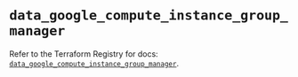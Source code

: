 # `data_google_compute_instance_group_manager`

Refer to the Terraform Registry for docs: [`data_google_compute_instance_group_manager`](https://registry.terraform.io/providers/hashicorp/google/4.85.0/docs/data-sources/compute_instance_group_manager).
